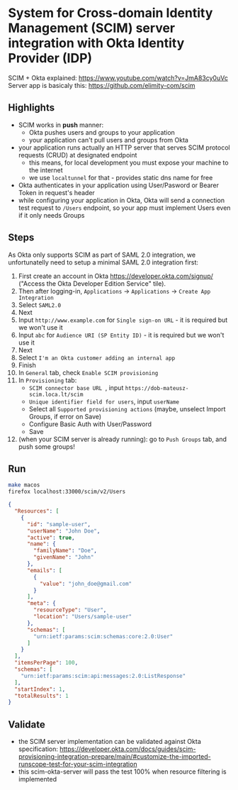 # System for Cross-domain Identity Management (SCIM) server integration with Okta Identity Provider (IDP)
  
SCIM + Okta explained: https://www.youtube.com/watch?v=JmA83cy0uVc  
Server app is basicaly this: https://github.com/elimity-com/scim

## Highlights

* SCIM works in **push** manner: 
  * Okta pushes users and groups to your application
  * your application can't pull users and groups from Okta
* your application runs actually an HTTP server that serves SCIM protocol requests (CRUD) at designated endpoint
  * this means, for local development you must expose your machine to the internet
  * we use `localtunnel` for that - provides static dns name for free
* Okta authenticates in your application using User/Pasword or Bearer Token in request's header
* while configuring your application in Okta, Okta will send a connection test request to `/Users` endpoint, so your app must implement Users even if it only needs Groups

## Steps

As Okta only supports SCIM as part of SAML 2.0 integration, we unfortunatelly need to setup a minimal SAML 2.0 integration first:

1. First create an account in Okta https://developer.okta.com/signup/ ("Access the Okta Developer Edition Service" tile).
1. Then after logging-in, `Applications` -> `Applications`  -> `Create App Integration` 
1. Select `SAML2.0`
1. Next  
1. Input `http://www.example.com` for `Single sign-on URL` - it is required but we won't use it
1. Input `abc` for `Audience URI (SP Entity ID)` - it is required but we won't use it
1. Next
1. Select `I'm an Okta customer adding an internal app`
1. Finish
1. In `General` tab, check `Enable SCIM provisioning`
1. In `Provisioning` tab:
    * `SCIM connector base URL `, input `https://dob-mateusz-scim.loca.lt/scim`
    * `Unique identifier field for users`, input `userName`
    * Select all `Supported provisioning actions` (maybe, unselect Import Groups, if error on Save)
    * Configure Basic Auth with User/Password
    * Save
1. (when your SCIM server is already running): go to `Push Groups` tab, and push some groups!

## Run

```bash
make macos
firefox localhost:33000/scim/v2/Users
```

```json
{
  "Resources": [
    {
      "id": "sample-user",
      "userName": "John Doe",
      "active": true,
      "name": {
        "familyName": "Doe",
        "givenName": "John"
      },
      "emails": [
        {
          "value": "john_doe@gmail.com"
        }
      ],
      "meta": {
        "resourceType": "User",
        "location": "Users/sample-user"
      },
      "schemas": [
        "urn:ietf:params:scim:schemas:core:2.0:User"
      ]
    }
  ],
  "itemsPerPage": 100,
  "schemas": [
    "urn:ietf:params:scim:api:messages:2.0:ListResponse"
  ],
  "startIndex": 1,
  "totalResults": 1
}
```

## Validate 

* the SCIM server implementation can be validated against Okta specification: https://developer.okta.com/docs/guides/scim-provisioning-integration-prepare/main/#customize-the-imported-runscope-test-for-your-scim-integration
* this scim-okta-server will pass the test 100% when resource filtering is implemented

